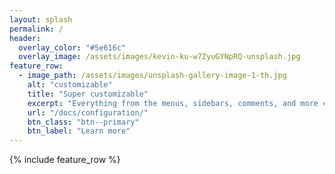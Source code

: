 ```yaml
---
layout: splash
permalink: /
header:
  overlay_color: "#5e616c"
  overlay_image: /assets/images/kevin-ku-w7ZyuGYNpRQ-unsplash.jpg
feature_row:
  - image_path: /assets/images/unsplash-gallery-image-1-th.jpg
    alt: "customizable"
    title: "Super customizable"
    excerpt: "Everything from the menus, sidebars, comments, and more can be configured or set with YAML Front Matter."
    url: "/docs/configuration/"
    btn_class: "btn--primary"
    btn_label: "Learn more"    
---
```


{% include feature_row %}